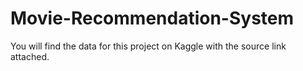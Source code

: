 # Movie-Recommendation-System
You will find the data for this project on Kaggle with the source link attached.
